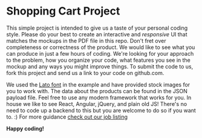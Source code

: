 Shopping Cart Project
=======

This simple project is intended to give us a taste of your personal coding style. Please do your best to create an interactive and *responsive* UI that matches the mockups in the PDF file in this repo. Don't fret over completeness or correctness of the product. We would like to see what you can produce in just a few hours of coding. We're looking for your approach to the problem, how you organize your code, what features you see in the mockup and any ways you might improve things. To submit the code to us, fork this project and send us a link to your code on github.com.

We used the [Lato font](https://fonts.google.com/specimen/Lato "The Lato Font") in the example and have provided stock images for you to work with. The data about the products can be found in the JSON payload file. Feel free to use any modern framework that works for you. In house we like to see React, Angular, jQuery, and plain old JS! There's no need to code up a backend to this but you are welcome to do so if you want to. :) For more guidance [check out our job listing](https://sellbrite.workable.com/jobs/651045)

**Happy coding!**

